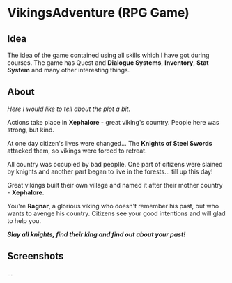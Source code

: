 # VikingsAdventure (RPG Game)
## Idea
The idea of the game contained using all skills which I have got during courses. The game has Quest and **Dialogue Systems**, **Inventory**, **Stat System** and many other interesting things.

## About
_Here I would like to tell about the plot a bit._

Actions take place in **Xephalore** - great viking's country. People here was strong, but kind.

At one day citizen's lives were changed... The **Knights of Steel Swords** attacked them, so vikings were forced to retreat. 

All country was occupied by bad peoplle. One part of citizens were slained by knights and another part began to live in the forests... till up this day!

Great vikings built their own village and named it after their mother country - **Xephalore**.

You're **Ragnar**, a glorious viking who doesn't remember his past, but who wants to avenge his country. Citizens see your good intentions and will glad to help you.

***Slay all knights, find their king and find out about your past!***

## Screenshots
...

